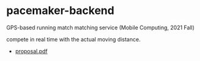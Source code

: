 # pacemaker-backend
GPS-based running match matching service (Mobile Computing, 2021 Fall)

compete in real time with the actual moving distance.


- [proposal.pdf](https://github.com/SeoSeongHo/pacemaker-backend/proposal.pdf)
